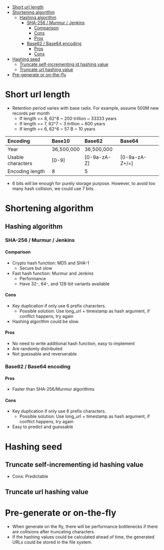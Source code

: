- [Short url length](#short-url-length)
- [Shortening algorithm](#shortening-algorithm)
  - [Hashing algorithm](#hashing-algorithm)
    - [SHA-256 / Murmur / Jenkins](#sha-256--murmur--jenkins)
      - [Comparison](#comparison)
      - [Cons](#cons)
      - [Pros](#pros)
    - [Base62 / Base64 encoding](#base62--base64-encoding)
      - [Pros](#pros-1)
      - [Cons](#cons-1)
- [Hashing seed](#hashing-seed)
  - [Truncate self-incrementing id hashing value](#truncate-self-incrementing-id-hashing-value)
  - [Truncate url hashing value](#truncate-url-hashing-value)
- [Pre-generate or on-the-fly](#pre-generate-or-on-the-fly)

# Short url length
* Retention period varies with base radix. For example, assume 500M new records per month
  * If length == 8, 62^8 ~ 200 trillion ~ 33333 years
  * If length == 7, 62^7 ~ 3 trillion ~ 600 years
  * If length == 6, 62^6 ~ 57 B ~ 10 years

| Encoding | Base10 | Base62 | Base64 |
| :--- | :--- | :--- | :--- |
| Year | 36,500,000 | 36,500,000 |  |
| Usable characters | \[0-9\] | \[0-9a-zA-Z\] | \[0-9a-zA-Z+/=\] |
| Encoding length | 8 | 5 |  |

* 6 bits will be enough for purely storage purpose. However, to avoid too many hash collision, we could use 7 bits. 

# Shortening algorithm

## Hashing algorithm
### SHA-256 / Murmur / Jenkins
#### Comparison
* Crypto hash function: MD5 and SHA-1
  * Secure but slow
* Fast hash function: Murmur and Jenkins
  * Performance
  * Have 32-, 64-, and 128-bit variants available

#### Cons
* Key duplication if only use 6 prefix characters. 
  * Possible solution: Use long_url + timestamp as hash argument, if conflict happens, try again
* Hashing algorithm could be slow.

#### Pros
* No need to write additional hash function, easy to implement
* Are randomly distributed
* Not guessable and reverserable

### Base62 / Base64 encoding 

#### Pros
* Faster than SHA-256/Murmur algorithms

#### Cons
* Key duplication if only use 6 prefix characters. 
  * Possible solution: Use long_url + timestamp as hash argument, if conflict happens, try again
* Easy to predict and guessable

# Hashing seed
## Truncate self-incrementing id hashing value
* Cons: Predictable

## Truncate url hashing value

# Pre-generate or on-the-fly
* When generate on the fly, there will be performance bottlenecks if there are collisions after truncating characters. 
* If the hashing values could be calculated ahead of time, the generated URLs could be stored in the file system.  